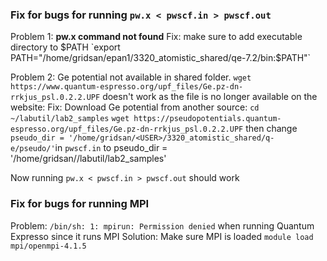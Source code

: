 ### Fix for bugs for running `pw.x < pwscf.in > pwscf.out`

Problem 1: **pw.x command not found**
Fix: make sure to add executable directory to $PATH
`export PATH="/home/gridsan/epan1/3320_atomistic_shared/qe-7.2/bin:$PATH"`

Problem 2: Ge potential not available in shared folder. `wget https://www.quantum-espresso.org/upf_files/Ge.pz-dn-rrkjus_psl.0.2.2.UPF` doesn't work as the file is no longer available on the website:
Fix: Download Ge potential from another source: 
`cd ~/labutil/lab2_samples`
`wget https://pseudopotentials.quantum-espresso.org/upf_files/Ge.pz-dn-rrkjus_psl.0.2.2.UPF`
then change `pseudo_dir = '/home/gridsan/<USER>/3320_atomistic_shared/q-e/pseudo/'`in `pwscf.in` to pseudo_dir = '/home/gridsan/<USER>/labutil/lab2_samples'


Now running `pw.x < pwscf.in > pwscf.out` should work


### Fix for bugs for running MPI
Problem: `/bin/sh: 1: mpirun: Permission denied` when running Quantum Expresso since it runs MPI 
Solution: Make sure MPI is loaded `module load mpi/openmpi-4.1.5`